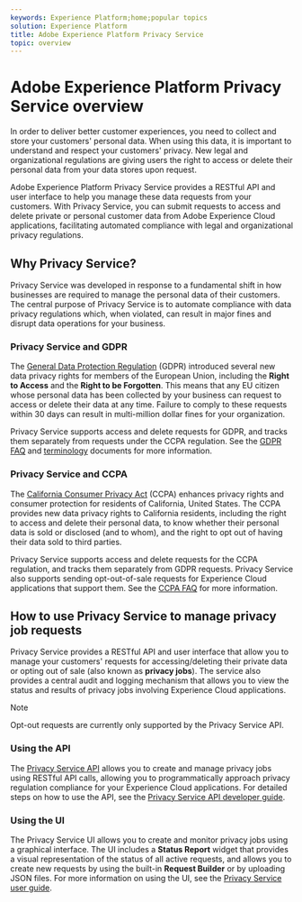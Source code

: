```yaml
---
keywords: Experience Platform;home;popular topics
solution: Experience Platform
title: Adobe Experience Platform Privacy Service
topic: overview
---
```


# Adobe Experience Platform Privacy Service overview

In order to deliver better customer experiences, you need to collect and store your customers' personal data. When using this data, it is important to understand and respect your customers' privacy. New legal and organizational regulations are giving users the right to access or delete their personal data from your data stores upon request.

Adobe Experience Platform Privacy Service provides a RESTful API and user interface to help you manage these data requests from your customers. With Privacy Service, you can submit requests to access and delete private or personal customer data from Adobe Experience Cloud applications, facilitating automated compliance with legal and organizational privacy regulations.

## Why Privacy Service?

Privacy Service was developed in response to a fundamental shift in how businesses are required to manage the personal data of their customers. The central purpose of Privacy Service is to automate compliance with data privacy regulations which, when violated, can result in major fines and disrupt data operations for your business.

### Privacy Service and GDPR

The [General Data Protection Regulation](https://eugdpr.org/) (GDPR) introduced several new data privacy rights for members of the European Union, including the **Right to Access** and the **Right to be Forgotten**. This means that any EU citizen whose personal data has been collected by your business can request to access or delete their data at any time. Failure to comply to these requests within 30 days can result in multi-million dollar fines for your organization.

Privacy Service supports access and delete requests for GDPR, and tracks them separately from requests under the CCPA regulation. See the [GDPR FAQ](gdpr/faq.md) and [terminology](gdpr/terminology.md) documents for more information.

### Privacy Service and CCPA

The [California Consumer Privacy Act](https://www.caprivacy.org/about) (CCPA) enhances privacy rights and consumer protection for residents of California, United States. The CCPA provides new data privacy rights to California residents, including the right to access and delete their personal data, to know whether their personal data is sold or disclosed (and to whom), and the right to opt out of having their data sold to third parties.

Privacy Service supports access and delete requests for the CCPA regulation, and tracks them separately from GDPR requests. Privacy Service also supports sending opt-out-of-sale requests for Experience Cloud applications that support them. See the [CCPA FAQ](ccpa/faq.md) for more information.

## How to use Privacy Service to manage privacy job requests

Privacy Service provides a RESTful API and user interface that allow you to manage your customers' requests for accessing/deleting their private data or opting out of sale (also known as **privacy jobs**). The service also provides a central audit and logging mechanism that allows you to view the status and results of privacy jobs involving Experience Cloud applications.

>[!NOTE]
>
>Opt-out requests are currently only supported by the Privacy Service API.

### Using the API

The [Privacy Service API](https://www.adobe.io/apis/experienceplatform/home/api-reference.html#!acpdr/swagger-specs/privacy-service.yaml) allows you to create and manage privacy jobs using RESTful API calls, allowing you to programmatically approach privacy regulation compliance for your Experience Cloud applications. For detailed steps on how to use the API, see the [Privacy Service API developer guide](api/getting-started.md).

### Using the UI

The Privacy Service UI allows you to create and monitor privacy jobs using a graphical interface. The UI includes a **Status Report** widget that provides a visual representation of the status of all active requests, and allows you to create new requests by using the built-in **Request Builder** or by uploading JSON files. For more information on using the UI, see the [Privacy Service user guide](ui/overview.md).